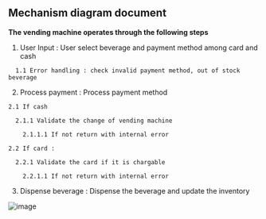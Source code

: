 ## Mechanism diagram document

**The vending machine operates through the following steps**
1. User Input : User select beverage and payment method among card and cash
```
  1.1 Error handling : check invalid payment method, out of stock beverage
```
2. Process payment : Process payment method
  ``` 
  2.1 If cash
  
    2.1.1 Validate the change of vending machine
    
      2.1.1.1 If not return with internal error
      
  2.2 If card : 
  
    2.2.1 Validate the card if it is chargable
    
      2.2.1.1 If not return with internal error
 ```

3. Dispense beverage : Dispense the beverage and update the inventory

![image](https://github.com/user-attachments/assets/d660ee32-d213-4e9b-bcb2-88973e797f13)
